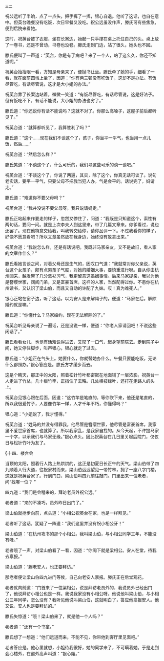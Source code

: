     三二 

   祝公远听了半晌，点了一点头，把手挥了一挥，银心自退。他听了这话，也自在意中。但英台晚餐没有吃饭，次日早餐又没吃。祝公远虽没作声，滕氏可有些焦急，便到后院来看她。

   这时，祝英台披了衣服，坐在长案边，抬起一只手撑在桌上托住自己的头。桌上放了一卷书，还是不曾动，书卷也没卷。滕氏走到门边，站了很久，她头也不回。

   滕氏便叫了一声道：“英台，你是有了病吧？来了一个人，站了这么久，你还不知道呢。”

   祝英台抬抬眼一看，方知是母亲来了，便抛书让坐。滕氏牵了她的手，细看了一看，就在面前圆墩上坐了，因道：“你有两三顿没有吃饭了，这却不是办法。有饭尽管吃，有话尽管说，这才是大小姐的办法。”

   祝英台靠了长案边站着，微微一笑道：“有饭尽管吃，有话尽管说，这是好法子。但有饭吃不下，有话不能说，大小姐的办法也穷了。”

   滕氏道：“你还说你有话不能说吗？这就不对了。你那么高嗓子，这屋子前后都听见了。”

   祝英台道：“就算都听见了，我算胜利了吗？”

   滕氏道：“这个……现在我们不谈这个了，孩子，你当平一平气，也当用一点儿饭，然后……”

   祝英台道：“然后怎么样？”

   滕氏笑道：“不谈这个了，什么可乐的，我们寻这些可乐的谈一谈吧。”

   祝英台道：“不谈这个了，你说了两遍，其实，除了这个，你真无话可谈了。说句老实话，要平一平气，只要父母不把我当犯人办，气是会平的。话说完了，妈请走。”

   滕氏道：“难道你不要父母吗？”

   祝英台道：“我并没说不要父母呀。我只说请妈走。”

   滕氏正站起来作要走的样子，忽然又停住了，问道：“我既是只知道这个，索性有两句话，要问一问。就是上次李夫人到这里来，带了几篇文章来。你爹看过，说也还罢了。现在他特意交给我，叫我转交给你，请你品评一下。不过我看你的样子，好像不愿意看吧？所以文章虽然放在我身边，始终没有敢拿出来。”

   祝英台道：“我说怎么样，还是有话说吧。我既非马家亲友，又不是故旧，看人家的文章作什么？”

   滕氏看她言谈之间，对着父母还是生气的，因叹口气道：“我就常对你父亲说，英台这个女孩子，颇有点男孩子气度，对她的婚姻大事，要慎重进行呀。自从你由杭州回来，越发带了几分蓝衫习气，我更留意这婚姻事情。后来马家提亲，我以为他是簪缨世家，阀阅门弟，又是富豪首席，这样的人家，当然配得过你。不患你在杭州读书，又认识了梁山伯，而且又自动的许配了九妹。哎！真为难死人。”

   银心正站在窗子边，听了这话，以为安人是来解绳子的，便道：“马家在后，解除婚约就是嘛。”

   滕氏道：“你懂什么？马家婚约，现在无法解除的了。”

   祝英台听见母亲说了一遍话，还是没说一样，便道：“你老人家请回吧！不说这些闲话了。”

   滕氏看看女儿，也觉有话难说得进去，又叹了一口气，起身望前院去。走到院子中间，她又停住脚步，叫声银心，银心就走了过去。

   滕氏道：“小姐正在气头上。她要什么，你就替她办什么。午餐只要能吃饭，无论什么都照办。”银心答应是。滕氏方才缓步而去。

   这是个睛天，那正中的太阳，照着松针竹叶都密密在地面铺了一层浓影。祝英台一人走进了竹丛，几十根竹竿，正挡住了去略。几处横枝绿叶，还打在走路人的头上。

   祝英台见银心跟在后面，因道：“这竹竿是笔直的，等你砍下来，他还是笔直的，所以我很爱竹子，人要像竹竿一样，人才千年不朽，你懂得吗？”

   银心道：“小姐说了，我才懂得。”

   祝英台道：“姓马的并没有得罪我，他尽管是簪缨世家，他尽管是富豪首席，我家里不爱世家首席，也就算了。所以我家乱，是我家自找的。从今天起，不许提马家一个字，以示我们与马家无缘。”银心点头。因此祝英台在几日里关起后院门，仅仅日与松针竹叶为友了。

   §十四、楼台会

   当顶的太阳，照着行人路上热烘烘的，这正是初夏日长正午的天气。梁山伯带了四九顺着人行大道，往祝家村而来，梁山伯远远望见一带竹林，拥了一座八字门楼，这就是祝英台家了。行到门口，梁山伯叫四九前往敲门。门里出来一位老者，问“找哪一位？ ”

   四九道：“我们是会稽来的，拜访老员外祝公远。”

   老者道：“来的不凑巧，员外昨日出门了。”

   梁山伯就抢步向前，点头道：“小相公祝英台在家，也是一样拜见。”

   老者听了这话，犹疑了一阵道：“我们这里并没有祝小相公牙！”

   梁山伯道：“在杭州攻书的那个小相公。我叫梁山伯，与小相公同学三年，不能没有哇。”

   老者哦了一声，对梁山伯看了一看，因道：“你阁下就是梁相公。安人在堂，待我去禀报。”

   梁山伯道：“滕老安人，也正要拜访。”

   那老者便让梁山伯四九进门等候，自己向老安人禀报。滕氏正在后堂观花。

   老者就向前道：“门首来了一位梁相公，说是拜访老员外的，我说员外已经出门了，他说拜访小相公也是一样。我说我家没有小相公呀。他说他叫梁山伯，与小相公三年同学，怎么没有？我听见他说叫梁山伯，这就明白了，答应他禀报安人。他又说，安人也是要拜访的。”

   滕氏失惊道：“哦！梁山伯来了，就是他一个人吗？”

   老者道：“还有一个书童。”

   滕氏想了一想道：“他们远道而来，不能不见，你带他到客厅里见面吧。”

   老者答应是。他心里就想，小姐待我很好，她的同学来了，不可瞒着她。于是走到会心楼外，在窗外高声叫道：“银心姐。”

